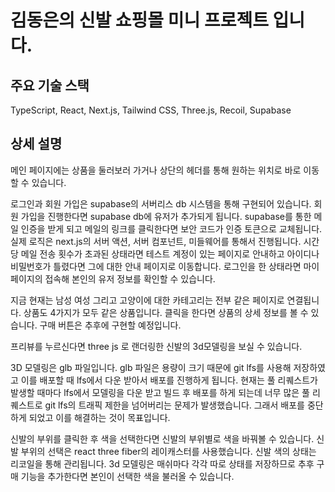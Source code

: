 
# 김동은의 신발 쇼핑몰 미니 프로젝트 입니다.


## 주요 기술 스택

TypeScript, React, Next.js, Tailwind CSS, Three.js, Recoil, Supabase

## 상세 설명

메인 페이지에는 상품을 둘러보러 가거나 상단의 헤더를 통해 원하는 위치로 바로 이동할 수 있습니다.

로그인과 회원 가입은 supabase의 서버리스 db 시스템을 통해 구현되어 있습니다.
회원 가입을 진행한다면 supabase db에 유저가 추가되게 됩니다. supabase를 통한 메일 인증을 받게 되고 메일의 링크를 클릭한다면 보안 코드가 인증 토큰으로 교체됩니다.
실제 로직은 next.js의 서버 액션, 서버 컴포넌트, 미들웨어를 통해서 진행됩니다.
시간 당 메일 전송 횟수가 초과된 상태라면 테스트 계정이 있는 페이지로 안내하고
아이디나 비밀번호가 틀렸다면 그에 대한 안내 페이지로 이동합니다.
로그인을 한 상태라면 마이페이지의 접속해 본인의 유저 정보를 확인할 수 있습니다.

지금 현재는 남성 여성 그리고 고양이에 대한 카테고리는 전부 같은 페이지로 연결됩니다.
상품도 4가지가 모두 같은 상품입니다.
클릭을 한다면 상품의 상세 정보를 볼 수 있습니다.
구매 버튼은 추후에 구현할 예정입니다.

프리뷰를 누르신다면 three js 로 랜더링한 신발의 3d모델링을 보실 수 있습니다.

3D 모델링은 glb 파일입니다. glb 파일은 용량이 크기 때문에 git lfs를 사용해 저장하였고 이를 배포할 때 lfs에서 다운 받아서 배포를 진행하게 됩니다.
현재는 풀 리퀘스트가 발생할 때마다 lfs에서 모델링을 다운 받고 빌드 후 배포를 하게 되는데 너무 많은 풀 리퀘스트로 git lfs의 트래픽 제한을 넘어버리는 문제가 발생했습니다.
그래서 배포를 중단하게 되었고 이를 해결하는 것이 목표입니다.

신발의 부위를 클릭한 후 색을 선택한다면 신발의 부위별로 색을 바꿔볼 수 있습니다.
신발 부위의 선택은 react three fiber의 레이캐스터를 사용했습니다.
신발 색의 상태는 리코일을 통해 관리됩니다.
3d 모델링은 매쉬마다 각각 따로 상태를 저장하므로 추후 구매 기능을 추가한다면
본인이 선택한 색을 불러올 수 있습니다.
